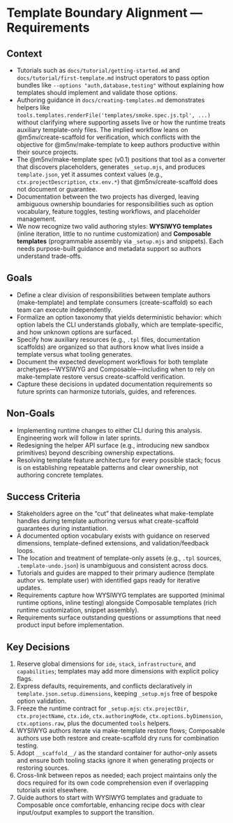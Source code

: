 # Template Boundary Alignment — Requirements

## Context
- Tutorials such as `docs/tutorial/getting-started.md` and `docs/tutorial/first-template.md` instruct operators to pass option bundles like `--options "auth,database,testing"` without explaining how templates should implement and validate those options.
- Authoring guidance in `docs/creating-templates.md` demonstrates helpers like `tools.templates.renderFile('templates/smoke.spec.js.tpl', ...)` without clarifying where supporting assets live or how the runtime treats auxiliary template-only files. The implied workflow leans on @m5nv/create-scaffold for verification, which conflicts with the objective for @m5nv/make-template to keep authors productive within their source projects.
- The @m5nv/make-template spec (v0.1) positions that tool as a converter that discovers placeholders, generates `_setup.mjs`, and produces `template.json`, yet it assumes context values (e.g., `ctx.projectDescription`, `ctx.env.*`) that @m5nv/create-scaffold does not document or guarantee.
- Documentation between the two projects has diverged, leaving ambiguous ownership boundaries for responsibilities such as option vocabulary, feature toggles, testing workflows, and placeholder management.
- We now recognize two valid authoring styles: **WYSIWYG templates** (inline iteration, little to no runtime customization) and **Composable templates** (programmable assembly via `_setup.mjs` and snippets). Each needs purpose-built guidance and metadata support so authors understand trade-offs.

## Goals
- Define a clear division of responsibilities between template authors (make-template) and template consumers (create-scaffold) so each team can execute independently.
- Formalize an option taxonomy that yields deterministic behavior: which option labels the CLI understands globally, which are template-specific, and how unknown options are surfaced.
- Specify how auxiliary resources (e.g., `.tpl` files, documentation scaffolds) are organized so that authors know what lives inside a template versus what tooling generates.
- Document the expected development workflows for both template archetypes—WYSIWYG and Composable—including when to rely on make-template restore versus create-scaffold verification.
- Capture these decisions in updated documentation requirements so future sprints can harmonize tutorials, guides, and references.

## Non-Goals
- Implementing runtime changes to either CLI during this analysis. Engineering work will follow in later sprints.
- Redesigning the helper API surface (e.g., introducing new sandbox primitives) beyond describing ownership expectations.
- Resolving template feature architecture for every possible stack; focus is on establishing repeatable patterns and clear ownership, not authoring concrete templates.

## Success Criteria
- Stakeholders agree on the “cut” that delineates what make-template handles during template authoring versus what create-scaffold guarantees during instantiation.
- A documented option vocabulary exists with guidance on reserved dimensions, template-defined extensions, and validation/feedback loops.
- The location and treatment of template-only assets (e.g., `.tpl` sources, `.template-undo.json`) is unambiguous and consistent across docs.
- Tutorials and guides are mapped to their primary audience (template author vs. template user) with identified gaps ready for iterative updates.
- Requirements capture how WYSIWYG templates are supported (minimal runtime options, inline testing) alongside Composable templates (rich runtime customization, snippet assembly).
- Requirements surface outstanding questions or assumptions that need product input before implementation.

## Key Decisions
1. Reserve global dimensions for `ide`, `stack`, `infrastructure`, and `capabilities`; templates may add more dimensions with explicit policy flags.  
2. Express defaults, requirements, and conflicts declaratively in `template.json.setup.dimensions`, keeping `_setup.mjs` free of bespoke option validation.  
3. Freeze the runtime contract for `_setup.mjs`: `ctx.projectDir`, `ctx.projectName`, `ctx.ide`, `ctx.authoringMode`, `ctx.options.byDimension`, `ctx.options.raw`, plus the documented `tools` helpers.  
4. WYSIWYG authors iterate via make-template restore flows; Composable authors use both restore and create-scaffold dry runs for combination testing.  
5. Adopt `__scaffold__/` as the standard container for author-only assets and ensure both tooling stacks ignore it when generating projects or restoring sources.  
6. Cross-link between repos as needed; each project maintains only the docs required for its own code comprehension even if overlapping tutorials exist elsewhere.  
7. Guide authors to start with WYSIWYG templates and graduate to Composable once comfortable, enhancing recipe docs with clear input/output examples to support the transition.  
